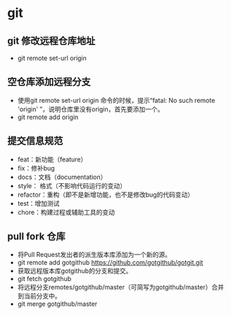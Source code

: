 # git

## git 修改远程仓库地址
* git remote set-url origin <new git url>


## 空仓库添加远程分支
* 使用git remote set-url origin <git url>命令的时候，提示“fatal: No such remote 'origin' ”，说明仓库里没有origin，首先要添加一个。
* git remote add origin <git url>

## 提交信息规范
* feat：新功能（feature）
* fix：修补bug
* docs：文档（documentation）
* style： 格式（不影响代码运行的变动）
* refactor：重构（即不是新增功能，也不是修改bug的代码变动）
* test：增加测试
* chore：构建过程或辅助工具的变动


## pull fork 仓库
* 将Pull Request发出者的派生版本库添加为一个新的源。
* git remote add gotgithub https://github.com/gotgithub/gotgit.git
* 获取远程版本库gotgithub的分支和提交。
* git fetch gotgithub
* 将远程分支remotes/gotgithub/master（可简写为gotgithub/master）合并到当前分支中。
* git merge gotgithub/master
